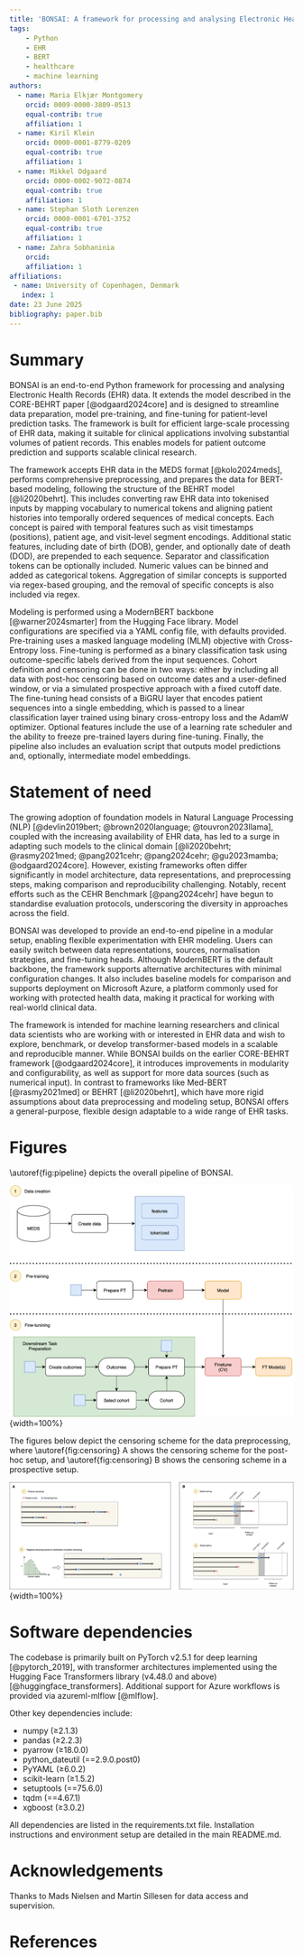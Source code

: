 ```yaml
---
title: 'BONSAI: A framework for processing and analysing Electronic Health Records (EHR) data using transformer-based models'
tags:
    - Python
    - EHR
    - BERT
    - healthcare
    - machine learning
authors:
  - name: Maria Elkjær Montgomery
    orcid: 0009-0000-3809-0513
    equal-contrib: true
    affiliation: 1 
  - name: Kiril Klein
    orcid: 0000-0001-8779-0209
    equal-contrib: true
    affiliation: 1 
  - name: Mikkel Odgaard
    orcid: 0000-0002-9072-0874
    equal-contrib: true
    affiliation: 1 
  - name: Stephan Sloth Lorenzen
    orcid: 0000-0001-6701-3752
    equal-contrib: true
    affiliation: 1 
  - name: Zahra Sobhaninia
    orcid: 
    affiliation: 1 
affiliations:
 - name: University of Copenhagen, Denmark
   index: 1
date: 23 June 2025
bibliography: paper.bib
---
```


# Summary 
BONSAI is an end-to-end Python framework for processing and analysing Electronic Health Records (EHR) data. It extends the model described in the CORE-BEHRT paper [@odgaard2024core] and is designed to streamline data preparation, model pre-training, and fine-tuning for patient-level prediction tasks. The framework is built for efficient large-scale processing of EHR data, making it suitable for clinical applications involving substantial volumes of patient records. This enables models for patient outcome prediction and supports scalable clinical research.

The framework accepts EHR data in the MEDS format [@kolo2024meds], performs comprehensive preprocessing, and prepares the data for BERT-based modeling, following the structure of the BEHRT model [@li2020behrt]. This includes converting raw EHR data into tokenised inputs by mapping vocabulary to numerical tokens and aligning patient histories into temporally ordered sequences of medical concepts. Each concept is paired with temporal features such as visit timestamps (positions), patient age, and visit-level segment encodings. Additional static features, including date of birth (DOB), gender, and optionally date of death (DOD), are prepended to each sequence. Separator and classification tokens can be optionally included. Numeric values can be binned and added as categorical tokens. Aggregation of similar concepts is supported via regex-based grouping, and the removal of specific concepts is also included via regex.

Modeling is performed using a ModernBERT backbone [@warner2024smarter] from the Hugging Face library.  Model configurations are specified via a YAML config file, with defaults provided. Pre-training uses a masked language modeling (MLM) objective with Cross-Entropy loss. Fine-tuning is performed as a binary classification task using outcome-specific labels derived from the input sequences. Cohort definition and censoring can be done in two ways: either by including all data with post-hoc censoring based on outcome dates and a user-defined window, or via a simulated prospective approach with a fixed cutoff date. The fine-tuning head consists of a BiGRU layer that encodes patient sequences into a single embedding, which is passed to a linear classification layer trained using binary cross-entropy loss and the AdamW optimizer. Optional features include the use of a learning rate scheduler and the ability to freeze pre-trained layers during fine-tuning. Finally, the pipeline also includes an evaluation script that outputs model predictions and, optionally, intermediate model embeddings.

# Statement of need
The growing adoption of foundation models in Natural Language Processing (NLP) [@devlin2019bert; @brown2020language; @touvron2023llama], coupled with the increasing availability of EHR data, has led to a surge in adapting such models to the clinical domain [@li2020behrt; @rasmy2021med; @pang2021cehr; @pang2024cehr; @gu2023mamba; @odgaard2024core]. However, existing frameworks often differ significantly in model architecture, data representations, and preprocessing steps, making comparison and reproducibility challenging. Notably, recent efforts such as the CEHR Benchmark [@pang2024cehr] have begun to standardise evaluation protocols, underscoring the diversity in approaches across the field.

BONSAI was developed to provide an end-to-end pipeline in a modular setup, enabling flexible experimentation with EHR modeling. Users can easily switch between data representations, sources, normalisation strategies, and fine-tuning heads. Although ModernBERT is the default backbone, the framework supports alternative architectures with minimal configuration changes. It also includes baseline models for comparison and supports deployment on Microsoft Azure, a platform commonly used for working with protected health data, making it practical for working with real-world clinical data.

The framework is intended for machine learning researchers and clinical data scientists who are working with or interested in EHR data and wish to explore, benchmark, or develop transformer-based models in a scalable and reproducible manner. While BONSAI builds on the earlier CORE-BEHRT framework [@odgaard2024core], it introduces improvements in modularity and configurability, as well as support for more data sources (such as numerical input). In contrast to frameworks like Med-BERT [@rasmy2021med] or BEHRT [@li2020behrt], which have more rigid assumptions about data preprocessing and modeling setup, BONSAI offers a general-purpose, flexible design adaptable to a wide range of EHR tasks. 

# Figures
\autoref{fig:pipeline} depicts the overall pipeline of BONSAI. 

![The BONSAI pipeline.\label{fig:pipeline}](../docs/BONSAI_pipeline.png){width=100%}

The figures below depict the censoring scheme for the data preprocessing, where \autoref{fig:censoring} A shows the censoring scheme for the post-hoc setup, and \autoref{fig:censoring} B shows the censoring scheme in a prospective setup.

![Censoring in the post-hoc setup (A) and simulated prospective setup (B).\label{fig:censoring}](../docs/BONSAI_censoring.png){width=100%}

# Software dependencies
The codebase is primarily built on PyTorch v2.5.1 for deep learning [@pytorch_2019], with transformer architectures implemented using the Hugging Face Transformers library (v4.48.0 and above) [@huggingface_transformers]. Additional support for Azure workflows is provided via azureml-mlflow [@mlflow].

Other key dependencies include:

- numpy (≥2.1.3)
- pandas (≥2.2.3)
- pyarrow (≥18.0.0)
- python_dateutil (==2.9.0.post0)
- PyYAML (≥6.0.2)
- scikit-learn (≥1.5.2)
- setuptools (==75.6.0)
- tqdm (==4.67.1)
- xgboost (≥3.0.2)

All dependencies are listed in the requirements.txt file. Installation instructions and environment setup are detailed in the main README.md.

# Acknowledgements
Thanks to Mads Nielsen and Martin Sillesen for data access and supervision. 

# References
